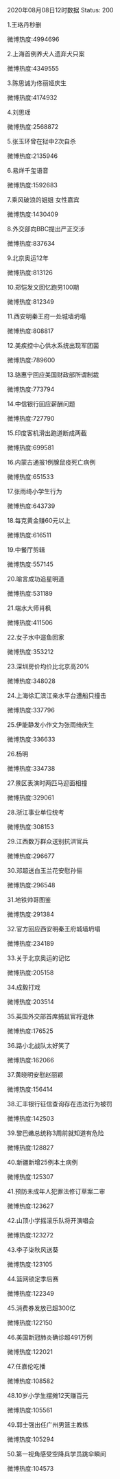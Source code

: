 2020年08月08日12时数据
Status: 200

1.王珞丹秒删

微博热度:4994696

2.上海首例养犬人遗弃犬只案

微博热度:4349555

3.陈思诚为佟丽娅庆生

微博热度:4174932

4.刘思瑶

微博热度:2568872

5.张玉环曾在狱中2次自杀

微博热度:2135946

6.易烊千玺语音

微博热度:1592683

7.乘风破浪的姐姐 女性嘉宾

微博热度:1430409

8.外交部向BBC提出严正交涉

微博热度:837634

9.北京奥运12年

微博热度:813126

10.郑恺发文回忆跑男100期

微博热度:812349

11.西安明秦王府一处城墙坍塌

微博热度:808817

12.美疾控中心供水系统出现军团菌

微博热度:789600

13.骆惠宁回应美国财政部所谓制裁

微博热度:773794

14.中信银行回应薪酬问题

微博热度:727790

15.印度客机滑出跑道断成两截

微博热度:699581

16.内蒙古通报1例腺鼠疫死亡病例

微博热度:651533

17.张雨绮小学生行为

微博热度:643739

18.每克黄金赚60元以上

微博热度:616511

19.中餐厅剪辑

微博热度:557145

20.喻言成功追星明道

微博热度:531189

21.端水大师肖枫

微博热度:411506

22.女子水中遛鱼回家

微博热度:353212

23.深圳房价均价比北京高20%

微博热度:348028

24.上海徐汇滨江亲水平台遭船只撞击

微博热度:337796

25.伊能静发小作文为张雨绮庆生

微博热度:336633

26.杨明

微博热度:334738

27.景区表演时两匹马迎面相撞

微博热度:329061

28.浙江事业单位统考

微博热度:308153

29.江西数万群众送别抗洪官兵

微博热度:296677

30.邓超送白玉兰花安慰孙俪

微博热度:296548

31.地铁帅哥图鉴

微博热度:291384

32.官方回应西安明秦王府城墙坍塌

微博热度:234189

33.关于北京奥运的记忆

微博热度:205158

34.成毅打戏

微博热度:203514

35.英国外交部首席捕鼠官将退休

微博热度:176525

36.路小北战队太好笑了

微博热度:162066

37.黄晓明安慰赵丽颖

微博热度:156414

38.汇丰银行征信查询存在违法行为被罚

微博热度:142503

39.黎巴嫩总统称3周前就知道有危险

微博热度:128827

40.新疆新增25例本土病例

微博热度:125307

41.预防未成年人犯罪法修订草案二审

微博热度:123627

42.山顶小学摇滚乐队将开演唱会

微博热度:123272

43.李子柒秋风送葵

微博热度:123105

44.篮网锁定季后赛

微博热度:122349

45.消费券发放已超300亿

微博热度:122150

46.美国新冠肺炎确诊超491万例

微博热度:122021

47.任嘉伦吃播

微博热度:108582

48.10岁小学生摆摊12天赚百元

微博热度:105561

49.郭士强出任广州男篮主教练

微博热度:105294

50.第一视角感受空降兵学员跳伞瞬间

微博热度:104573


